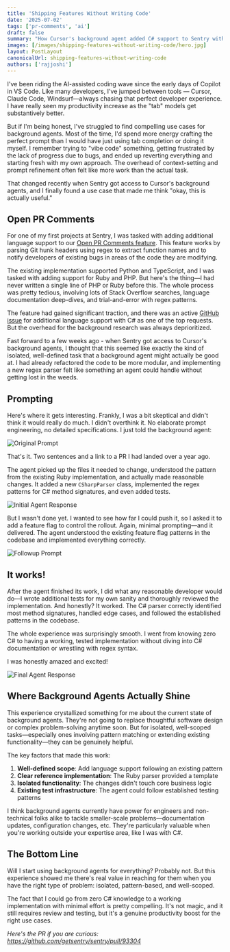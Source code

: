 ```yaml
---
title: 'Shipping Features Without Writing Code'
date: '2025-07-02'
tags: ['pr-comments', 'ai']
draft: false
summary: "How Cursor's background agent added C# support to Sentry with minimal prompting."
images: [/images/shipping-features-without-writing-code/hero.jpg]
layout: PostLayout
canonicalUrl: shipping-features-without-writing-code
authors: ['rajjoshi']
---
```


I've been riding the AI-assisted coding wave since the early days of Copilot in VS Code. Like many developers, I've jumped between tools — Cursor, Claude Code, Windsurf—always chasing that perfect developer experience. I have really seen my productivity increase as the "tab" models get substantively better.

But if I'm being honest, I've struggled to find compelling use cases for background agents. Most of the time, I'd spend more energy crafting the perfect prompt than I would have just using tab completion or doing it myself. I remember trying to "vibe code" something, getting frustrated by the lack of progress due to bugs, and ended up reverting everything and starting fresh with my own approach. The overhead of context-setting and prompt refinement often felt like more work than the actual task.

That changed recently when Sentry got access to Cursor's background agents, and I finally found a use case that made me think "okay, this is actually useful."

## Open PR Comments

For one of my first projects at Sentry, I was tasked with adding additional language support to our [Open PR Comments feature](https://sentry.engineering/blog/how-open-pr-comments-work). This feature works by parsing Git hunk headers using regex to extract function names and to notify developers of existing bugs in areas of the code they are modifying.

The existing implementation supported Python and TypeScript, and I was tasked with adding support for Ruby and PHP. But here's the thing—I had never written a single line of PHP or Ruby before this. The whole process was pretty tedious, involving lots of Stack Overflow searches, language documentation deep-dives, and trial-and-error with regex patterns.

The feature had gained significant traction, and there was an active [GitHub issue](https://github.com/getsentry/sentry/issues/69824) for additional language support with C# as one of the top requests. But the overhead for the background research was always deprioritized.

Fast forward to a few weeks ago - when Sentry got access to Cursor's background agents, I thought that this seemed like exactly the kind of isolated, well-defined task that a background agent might actually be good at. I had already refactored the code to be more modular, and implementing a new regex parser felt like something an agent could handle without getting lost in the weeds.

## Prompting

Here's where it gets interesting. Frankly, I was a bit skeptical and didn't think it would really do much. I didn't overthink it. No elaborate prompt engineering, no detailed specifications. I just told the background agent:

![Original Prompt](/images/shipping-features-without-writing-code/original-prompt.png)

That's it. Two sentences and a link to a PR I had landed over a year ago.

The agent picked up the files it needed to change, understood the pattern from the existing Ruby implementation, and actually made reasonable changes. It added a new `CSharpParser` class, implemented the regex patterns for C# method signatures, and even added tests.

![Initial Agent Response](/images/shipping-features-without-writing-code/initial-agent-response.png)

But I wasn't done yet. I wanted to see how far I could push it, so I asked it to add a feature flag to control the rollout. Again, minimal prompting—and it delivered. The agent understood the existing feature flag patterns in the codebase and implemented everything correctly.

![Followup Prompt](/images/shipping-features-without-writing-code/followup.png)

## It works!

After the agent finished its work, I did what any reasonable developer would do—I wrote additional tests for my own sanity and thoroughly reviewed the implementation. And honestly? It worked. The C# parser correctly identified most method signatures, handled edge cases, and followed the established patterns in the codebase.

The whole experience was surprisingly smooth. I went from knowing zero C# to having a working, tested implementation without diving into C# documentation or wrestling with regex syntax.

I was honestly amazed and excited!

![Final Agent Response](/images/shipping-features-without-writing-code/result.png)

## Where Background Agents Actually Shine

This experience crystallized something for me about the current state of background agents. They're not going to replace thoughtful software design or complex problem-solving anytime soon. But for isolated, well-scoped tasks—especially ones involving pattern matching or extending existing functionality—they can be genuinely helpful.

The key factors that made this work:

1. **Well-defined scope**: Add language support following an existing pattern
2. **Clear reference implementation**: The Ruby parser provided a template
3. **Isolated functionality**: The changes didn't touch core business logic
4. **Existing test infrastructure**: The agent could follow established testing patterns

I think background agents currently have power for engineers and non-technical folks alike to tackle smaller-scale problems—documentation updates, configuration changes, etc. They're particularly valuable when you're working outside your expertise area, like I was with C#.

## The Bottom Line

Will I start using background agents for everything? Probably not. But this experience showed me there's real value in reaching for them when you have the right type of problem: isolated, pattern-based, and well-scoped.

The fact that I could go from zero C# knowledge to a working implementation with minimal effort is pretty compelling. It's not magic, and it still requires review and testing, but it's a genuine productivity boost for the right use cases.

_Here's the PR if you are curious: https://github.com/getsentry/sentry/pull/93304_
